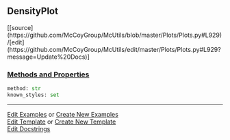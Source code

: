 ## <a id="McUtils.Plots.Plots.DensityPlot">DensityPlot</a> 
<div class="docs-source-link" markdown="1">
[[source](https://github.com/McCoyGroup/McUtils/blob/master/Plots/Plots.py#L929)/[edit](https://github.com/McCoyGroup/McUtils/edit/master/Plots/Plots.py#L929?message=Update%20Docs)]
</div>



<div class="collapsible-section">
 <div class="collapsible-section collapsible-section-header" markdown="1">
 
### <a class="collapse-link" data-toggle="collapse" href="#methods">Methods and Properties</a> <a class="float-right" data-toggle="collapse" href="#methods"><i class="fa fa-chevron-down"></i></a>

 </div>
 <div class="collapsible-section collapsible-section-body collapse" id="methods" markdown="1">

```python
method: str
known_styles: set
```


 </div>
</div>




___

[Edit Examples](https://github.com/McCoyGroup/McUtils/edit/gh-pages/ci/examples/McUtils/Plots/Plots/DensityPlot.md) or 
[Create New Examples](https://github.com/McCoyGroup/McUtils/new/gh-pages/?filename=ci/examples/McUtils/Plots/Plots/DensityPlot.md) <br/>
[Edit Template](https://github.com/McCoyGroup/McUtils/edit/gh-pages/ci/docs/McUtils/Plots/Plots/DensityPlot.md) or 
[Create New Template](https://github.com/McCoyGroup/McUtils/new/gh-pages/?filename=ci/docs/templates/McUtils/Plots/Plots/DensityPlot.md) <br/>
[Edit Docstrings](https://github.com/McCoyGroup/McUtils/edit/master/Plots/Plots.py#L929?message=Update%20Docs)